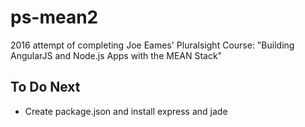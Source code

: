 # ps-mean2
2016 attempt of completing Joe Eames' Pluralsight Course: "Building AngularJS and Node.js Apps with the MEAN Stack"

## To Do Next
* Create package.json and install express and jade
